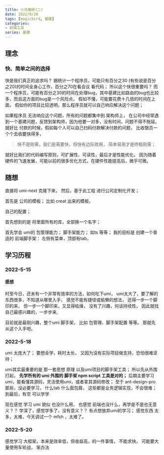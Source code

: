 ```yaml
---
title: 小鸟搬砖(二)
date: 2022/9/26
tags: [magicbird, 基建]
categories: 
- 前端工具
series: 基建
---
```






## 理念

### 快、简单之间的选择

快是我们真正的追求吗？
据统计一个程序员，可能只有百分之30 (有些说是百分之20)的时间全身心工作，百分之70在看会议 看代码；
所以这个快很重要吗？
而一个程序员，可能有百分之30的时间在处理bug，其中基建比如路由的bug也比较多，而且这方面的bug是一个风险点，
假如不懂，可能要花费十几倍的时间在上面，
假如你的项目比较透明，那么程序员就可以自己响应解决这个问题；

如果程序员 无法响应这个问题，所有的问题都集中到 架构师上，
在公司中经常遇到一个基建问题，反馈到架构师，因为他要一对多，没有时间，问题不得不拖延。
就好比 付款的时候，假如每个人可以自己扫码付款解决付款的问题，
比收银员一个个去收要快得多，

>快不是刚需，我们是需要快，但快有边际效用，
简单易用才是终极刚需；

就好比我们的代码编写原则，可扩展性、可读性，最后才是性能优化，
因为随着硬件的飞速发展，可能以前的很多优化方式，在硬件性能提高后，微乎可微。



## 随想

直接将 umi-next 克隆下来，
然后，基于此工程 进行公司定制化开发；

首先是 公司的模板；
比如 creat 出来的模板，

自己的配置；

首先想到的是 将里面所有的库，全部换一个名字；


首先学会 umi的 包管理能力；
脚手架能力；
如ts 等等；
我的目标是 创建一个普适的 前端脚手架：
左侧有菜单，顶部有tab，


## 学习历程

### 2022-5-15

#### 感想
时至今日，还未有一个非常有效率的方法，如何吃下umi，
umi太大了，要了解的东西很多，不知道从哪里入手，
感觉不能有捷径或偷懒的想法，
还得一步一个脚印的来，
但一步一个脚印来，又显得枯燥，
没有了兴趣，何谈持续性，
因此就找自己最感兴趣的，一步步来,

目前就是最刚兴趣，整个umi 脚手架，
比如 包管理、脚手架配置 等等。
那就先从这个入手吧。

### 2022-5-18

umi 太庞大了；
要想全学，耗时太长，
又因为没有实际项目做支持，恐怕很难坚持；

umi其实最重要的是  那一套思想 原理 以及umi项目的脚手架工具；
所以先从外围打起，
**先学所有的 umi 外围的 脚手架 npm script 工具是对的；**
后期主要学习umi，能看懂其源码，灵活使用umi，或者拿其源码修改；
至于 ant-design-pro 那些，没必要学习， 什么tab 什么面包屑，
这些都是业务逻辑实现，不会很难；
到最后，有空 可以学学

现在感觉 学习 umi 貌似 也没什么用，
也感觉 前端也没什么，再学是不是也无意义？？
学深了，感觉学多了，没有意义？？
有点想放弃umi的学习；
感觉东西 太多，太难，今天调试一个 mfsh ，太难了。


### 2022-5-20
感觉学习 大框架，本来是效率低，但收益高，的一件事情，
不能求快，
可能要大量使用车轮战，
笨办法
